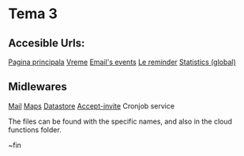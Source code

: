 
# Tema 3

## Accesible Urls:
[Pagina principala](https://main-app-236520.appspot.com/)
[Vreme](https://main-app-236520.appspot.com/weather)
[Email's events](https://main-app-236520.appspot.com/email-events)
[Le reminder](https://main-app-236520.appspot.com/reminder)
[Statistics (global)](https://cc-statistics.appspot.com)
## Midlewares

[Mail](https://us-central1-baietii.cloudfunctions.net/send_emails)
[Maps](https://us-central1-baietii.cloudfunctions.net/Maps)
[Datastore](https://datastore-project-236517.appspot.com/)
[Accept-invite](https://cc-invite.appspot.com)
Cronjob service

The files can be found with the specific names, and also in the cloud functions folder.

~fin